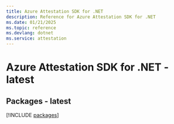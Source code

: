 ```yaml
---
title: Azure Attestation SDK for .NET
description: Reference for Azure Attestation SDK for .NET
ms.date: 01/21/2025
ms.topic: reference
ms.devlang: dotnet
ms.service: attestation
---
```

# Azure Attestation SDK for .NET - latest
## Packages - latest
[!INCLUDE [packages](attestation-index.md)]
